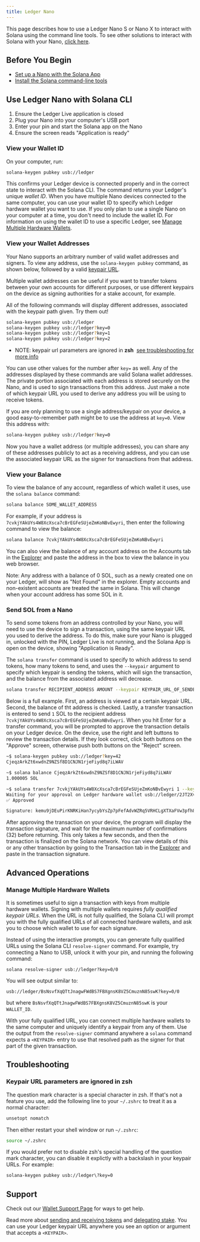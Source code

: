 ```yaml
---
title: Ledger Nano
---
```


This page describes how to use a Ledger Nano S or Nano X to interact with Solana using the command line tools.  To see other solutions to interact with Solana with your Nano, [click here](../ledger-live.md#interact-with-the-solana-network).

## Before You Begin

- [Set up a Nano with the Solana App](../ledger-live.md)
- [Install the Solana command-line tools](../../cli/install-solana-cli-tools.md)

## Use Ledger Nano with Solana CLI

1. Ensure the Ledger Live application is closed
2. Plug your Nano into your computer's USB port
3. Enter your pin and start the Solana app on the Nano
4. Ensure the screen reads "Application is ready"

### View your Wallet ID

On your computer, run:

```bash
solana-keygen pubkey usb://ledger
```

This confirms your Ledger device is connected properly and in the correct state to interact with the Solana CLI. The command returns your Ledger's unique _wallet ID_. When you have multiple Nano devices connected to the same computer, you can use your wallet ID to specify which Ledger hardware wallet you want to use. If you only plan to use a single Nano on your computer at a time, you don't need to include the wallet ID. For information on using the wallet ID to use a specific Ledger, see [Manage Multiple Hardware Wallets](#manage-multiple-hardware-wallets).

### View your Wallet Addresses

Your Nano supports an arbitrary number of valid wallet addresses and signers. To view any address, use the `solana-keygen pubkey` command, as shown below, followed by a valid [keypair URL](../hardware-wallets.md#specify-a-keypair-url).

Multiple wallet addresses can be useful if you want to transfer tokens between your own accounts for different purposes, or use different keypairs on the device as signing authorities for a stake account, for example.

All of the following commands will display different addresses, associated with the keypair path given. Try them out!

```bash
solana-keygen pubkey usb://ledger
solana-keygen pubkey usb://ledger?key=0
solana-keygen pubkey usb://ledger?key=1
solana-keygen pubkey usb://ledger?key=2
```

* NOTE: keypair url parameters are ignored in **zsh** &nbsp;[see troubleshooting for more info](#troubleshooting)

You can use other values for the number after `key=` as well. Any of the addresses displayed by these commands are valid Solana wallet addresses. The private portion associated with each address is stored securely on the Nano, and is used to sign transactions from this address. Just make a note of which keypair URL you used to derive any address you will be using to receive tokens.

If you are only planning to use a single address/keypair on your device, a good easy-to-remember path might be to use the address at `key=0`. View this address with:

```bash
solana-keygen pubkey usb://ledger?key=0
```

Now you have a wallet address (or multiple addresses), you can share any of these addresses publicly to act as a receiving address, and you can use the associated keypair URL as the signer for transactions from that address.

### View your Balance

To view the balance of any account, regardless of which wallet it uses, use the `solana balance` command:

```bash
solana balance SOME_WALLET_ADDRESS
```

For example, if your address is `7cvkjYAkUYs4W8XcXsca7cBrEGFeSUjeZmKoNBvEwyri`, then enter the following command to view the balance:

```bash
solana balance 7cvkjYAkUYs4W8XcXsca7cBrEGFeSUjeZmKoNBvEwyri
```

You can also view the balance of any account address on the Accounts tab in the [Explorer](https://explorer.solana.com/accounts) and paste the address in the box to view the balance in you web browser.

Note: Any address with a balance of 0 SOL, such as a newly created one on your Ledger, will show as "Not Found" in the explorer. Empty accounts and non-existent accounts are treated the same in Solana. This will change when your account address has some SOL in it.

### Send SOL from a Nano

To send some tokens from an address controlled by your Nano, you will need to use the device to sign a transaction, using the same keypair URL you used to derive the address. To do this, make sure your Nano is plugged in, unlocked with the PIN, Ledger Live is not running, and the Solana App is open on the device, showing "Application is Ready".

The `solana transfer` command is used to specify to which address to send tokens, how many tokens to send, and uses the `--keypair` argument to specify which keypair is sending the tokens, which will sign the transaction, and the balance from the associated address will decrease.

```bash
solana transfer RECIPIENT_ADDRESS AMOUNT --keypair KEYPAIR_URL_OF_SENDER
```

Below is a full example. First, an address is viewed at a certain keypair URL. Second, the balance of tht address is checked. Lastly, a transfer transaction is entered to send `1` SOL to the recipient address `7cvkjYAkUYs4W8XcXsca7cBrEGFeSUjeZmKoNBvEwyri`. When you hit Enter for a transfer command, you will be prompted to approve the transaction details on your Ledger device. On the device, use the right and left buttons to review the transaction details. If they look correct, click both buttons on the "Approve" screen, otherwise push both buttons on the "Reject" screen.

```bash
~$ solana-keygen pubkey usb://ledger?key=42
CjeqzArkZt6xwdnZ9NZSf8D1CNJN1rjeFiyd8q7iLWAV

~$ solana balance CjeqzArkZt6xwdnZ9NZSf8D1CNJN1rjeFiyd8q7iLWAV
1.000005 SOL

~$ solana transfer 7cvkjYAkUYs4W8XcXsca7cBrEGFeSUjeZmKoNBvEwyri 1 --keypair usb://ledger?key=42
Waiting for your approval on Ledger hardware wallet usb://ledger/2JT2Xvy6T8hSmT8g6WdeDbHUgoeGdj6bE2VueCZUJmyN
✅ Approved

Signature: kemu9jDEuPirKNRKiHan7ycybYsZp7pFefAdvWZRq5VRHCLgXTXaFVw3pfh87MQcWX4kQY4TjSBmESrwMApom1V
```

After approving the transaction on your device, the program will display the transaction signature, and wait for the maximum number of confirmations (32) before returning. This only takes a few seconds, and then the transaction is finalized on the Solana network. You can view details of this or any other transaction by going to the Transaction tab in the [Explorer](https://explorer.solana.com/transactions) and paste in the transaction signature.

## Advanced Operations

### Manage Multiple Hardware Wallets

It is sometimes useful to sign a transaction with keys from multiple hardware wallets. Signing with multiple wallets requires _fully qualified keypair URLs_. When the URL is not fully qualified, the Solana CLI will prompt you with the fully qualified URLs of all connected hardware wallets, and ask you to choose which wallet to use for each signature.

Instead of using the interactive prompts, you can generate fully qualified URLs using the Solana CLI `resolve-signer` command. For example, try connecting a Nano to USB, unlock it with your pin, and running the following command:

```text
solana resolve-signer usb://ledger?key=0/0
```

You will see output similar to:

```text
usb://ledger/BsNsvfXqQTtJnagwFWdBS7FBXgnsK8VZ5CmuznN85swK?key=0/0
```

but where `BsNsvfXqQTtJnagwFWdBS7FBXgnsK8VZ5CmuznN85swK` is your `WALLET_ID`.

With your fully qualified URL, you can connect multiple hardware wallets to the same computer and uniquely identify a keypair from any of them. Use the output from the `resolve-signer` command anywhere a `solana` command expects a `<KEYPAIR>` entry to use that resolved path as the signer for that part of the given transaction.

## Troubleshooting

### Keypair URL parameters are ignored in zsh

The question mark character is a special character in zsh. If that's not a feature you use, add the following line to your `~/.zshrc` to treat it as a normal character:

```bash
unsetopt nomatch
```

Then either restart your shell window or run `~/.zshrc`:

```bash
source ~/.zshrc
```

If you would prefer not to disable zsh's special handling of the question mark character, you can disable it explictly with a backslash in your keypair URLs. For example:

```bash
solana-keygen pubkey usb://ledger\?key=0
```

## Support

Check out our [Wallet Support Page](../support.md) for ways to get help.

Read more about [sending and receiving tokens](../../cli/transfer-tokens.md) and [delegating stake](../../cli/delegate-stake.md). You can use your Ledger keypair URL anywhere you see an option or argument that accepts a `<KEYPAIR>`.
